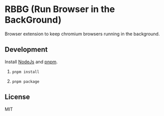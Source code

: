 # RBBG (Run Browser in the BackGround)
Browser extension to keep chromium browsers running in the background.

## Development
Install [NodeJs](https://nodejs.org/en/) and [pnpm](https://pnpm.js.org).

1.
    ```
    pnpm install
    ```

2.
    ```
    pnpm package
    ```

## License
MIT